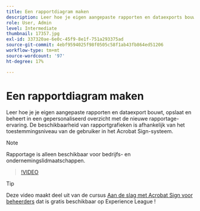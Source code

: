 ```yaml
---
title: Een rapportdiagram maken
description: Leer hoe je eigen aangepaste rapporten en dataexports bouwt, opslaat en beheert
role: User, Admin
level: Intermediate
thumbnail: 17357.jpg
exl-id: 337320ae-6e0c-45f9-8e1f-751a293375ad
source-git-commit: 4ebf9594025f98f0505c58f1ab43fb864ed51206
workflow-type: tm+mt
source-wordcount: '97'
ht-degree: 17%

---
```


# Een rapportdiagram maken

Leer hoe je je eigen aangepaste rapporten en dataexport bouwt, opslaat en beheert in een gepersonaliseerd overzicht met de nieuwe rapportage-ervaring. De beschikbaarheid van rapportgrafieken is afhankelijk van het toestemmingsniveau van de gebruiker in het Acrobat Sign-systeem.

>[!NOTE]
>
>Rapportage is alleen beschikbaar voor bedrijfs- en ondernemingslidmaatschappen.

>[!VIDEO](https://video.tv.adobe.com/v/33812?quality=12&learn=on&hidetitle=true)

>[!TIP]
>
>Deze video maakt deel uit van de cursus [Aan de slag met Acrobat Sign voor beheerders](https://experienceleague.adobe.com/?recommended=Sign-A-1-2020.2) dat is gratis beschikbaar op Experience League !
